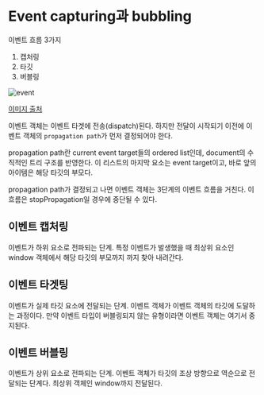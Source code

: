 # Event capturing과 bubbling

이벤트 흐름 3가지

1. 캡처링
2. 타깃
3. 버블링

<img src='https://www.w3.org/TR/DOM-Level-3-Events/images/eventflow.svg' alt='event' />

[이미지 출처](https://www.w3.org/TR/DOM-Level-3-Events/)

이벤트 객체는 이벤트 타겟에 전송(dispatch)된다. 하지만 전달이 시작되기 이전에 이벤트 객체의 `propagation path`가 먼저 결정되어야 한다.

propagation path란 current event target들의 ordered list인데, document의 수직적인 트리 구조를 반영한다. 이 리스트의 마지막 요소는 event target이고, 바로 앞의 아이템은 해당 타깃의 부모다.

propagation path가 결정되고 나면 이벤트 객체는 3단계의 이벤트 흐름을 거친다. 이 흐름은 stopPropagation일 경우에 중단될 수 있다. 

## 이벤트 캡처링
이벤트가 하위 요소로 전파되는 단계. 
특정 이벤트가 발생했을 때 최상위 요소인 window 객체에서 해당 타깃의 부모까지 까지 찾아 내려간다. 

## 이벤트 타겟팅
이벤트가 실제 타깃 요소에 전달되는 단계. 
이벤트 객체가 이벤트 객체의 타깃에 도달하는 과정이다. 만약 이벤트 타입이 버블링되지 않는 유형이라면 이벤트 객체는 여기서 중지된다.

## 이벤트 버블링
이벤트가 상위 요소로 전파되는 단계. 
이벤트 객체가 타깃의 조상 방향으로 역순으로 전달되는 단계다. 최상위 객체인 window까지 전달된다. 



